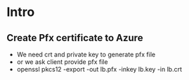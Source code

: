# Intro

## Create Pfx certificate to Azure
- We need crt and private key to generate pfx file
- or we ask client provide pfx file 
- openssl pkcs12 -export -out lb.pfx -inkey lb.key -in lb.crt
